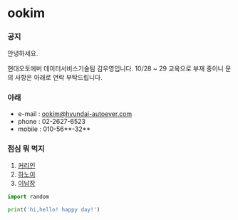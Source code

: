 # ookim

### 공지
안녕하세요.

현대오토에버 데이터서비스기술팀 김우영입니다.
10/28 ~ 29 교육으로 부재 중이니
문의 사항은 아래로 연락 부탁드립니다.

### 아래
- e-mail : ookim@hyundai-autoever.com
- phone : 02-2627-6523
- mobile : 010-56**-32**

### 점심 뭐 먹지
1. [커리인](https://map.naver.com/p/entry/place/1099997412?lng=127.0656329&lat=37.5117162&placePath=%2Fhome&entry=plt&searchType=place)
2. [하노이](https://map.naver.com/p/entry/place/32871947?c=15.00,0,0,0,dh)
3. [이남장](https://map.naver.com/p/entry/place/33877438?c=15.00,0,0,0,dh)

```python
import random

print('hi,hello! happy day!')
```